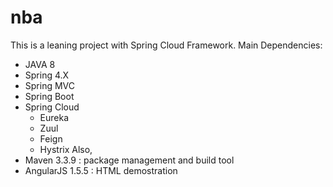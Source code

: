 # nba
This is a leaning project with Spring Cloud Framework.
Main Dependencies:
  - JAVA 8
  - Spring 4.X
  - Spring MVC
  - Spring Boot
  - Spring Cloud 
    - Eureka
    - Zuul
    - Feign
    - Hystrix
Also, 
  - Maven 3.3.9 : package management and build tool
  - AngularJS 1.5.5 : HTML demostration
  
